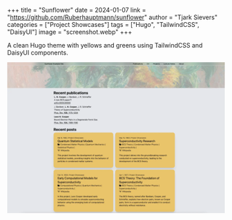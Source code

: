 +++
title = "Sunflower"
date = 2024-01-07
link = "https://github.com/Ruberhauptmann/sunflower"
author = "Tjark Sievers"
categories = ["Project Showcases"]
tags = ["Hugo", "TailwindCSS", "DaisyUI"]
image = "screenshot.webp"
+++

A clean Hugo theme with yellows and greens using TailwindCSS and DaisyUI components.

<!--more-->

![Screenshot of an example site](screenshot.webp)
